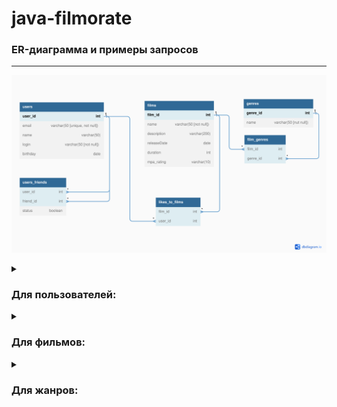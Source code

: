 # java-filmorate

### ER-диаграмма и примеры запросов
---
![Модель базы данных](ER-Diagram.png)

<details>
  <summary><h3>Для пользователей:</h3></summary>
  
* создание пользователя
```SQL
INSERT INTO users (email, login, name, birthday)
VALUES ( ?, ?, ?, ? );
```
* редактирование пользователя
```SQL
UPDATE users
SET email = ?,
    login = ?,
    name = ?,
    birthday = ?
WHERE user_id = ?
```
* получение списка всех пользователей
```SQL
SELECT *
FROM users
```
* получение информации о пользователе по его `id`
```SQL
SELECT *
FROM users
WHERE user_id = id?
```
* добавление в друзья
```SQL
INSERT INTO users_friends (user_id, friend_id, status)
VALUES (?, ?, ?)
```
* удаление из друзей
```SQL
DELETE
FROM users_friends
WHERE user_id = id? AND friend_id = id?
```
* возвращает список пользователей, являющихся друзьями другого пользователя
```SQL
SELECT users.*
FROM users
INNER JOIN users_friends ON users.user_id = users_friends.friend_id
WHERE users_friends.user_id = ?
```
* список друзей, общих с другим пользователем
```SQL
SELECT users.*
FROM users
INNER JOIN users_friends ON users.user_id = users_friends.friend_id
WHERE users_friends.user_id = ?

INTERSECT

SELECT users.*
FROM users
INNER JOIN user_friends ON users.user_id = users_friends.friend_id
WHERE users_friends.user_id = ?
```

</details>
<details>
  <summary><h3>Для фильмов:</h3></summary>

* создание фильма
```SQL
INSERT INTO films (name, description, release_date, duration, mpa_rating)
VALUES (?, ?, ?, ?, ?)
```
* редактирование фильма
```SQL
UPDATE films
SET name = ?,
    description = ?,
    release_date = ?,
    duration = ?,
    mpa_rating = ?
WHERE film_id = ?
```
* получение списка всех фильмов с полной информацией
```SQL
SELECT films.*, COUNT(likes_to_films.user_id) AS likes
FROM films
LEFT JOIN likes_to_films ON films.film_id = likes_to_films.film_id
GROUP BY films.film_id
ORDER BY films.film_id
```
* получение информации о фильме по его `id`
```SQL
SELECT films.*, COUNT(likes_to_films.user_id) AS likes
FROM films
LEFT JOIN likes_to_films ON films.id = likes_to_films.film_id
WHERE films.film_id = ?
GROUP BY films.film_id
```
* пользователь ставит лайк фильму
```SQL
INSERT INTO likes_to_films (film_id, user_id)
VALUES (?, ?)
```
* пользователь удаляет лайк
```SQL
DELETE
FROM likes_to_films
WHERE film_id = ? AND user_id = ?
```
* возвращает список из первых `count` фильмов по количеству лайков
```SQL
SELECT f.name,
       COUNT(lf.user_id) AS likes
FROM films AS f
LEFT JOIN likes_to_films AS lf ON f.film_id=lf.film_id
GROUP BY film_id, f.name
ORDER BY likes DESC
```
* получения списка с названием фильмов и жанра
```SQL
SELECT f.name,
       g.name
FROM films AS f
INNER JOIN films_genres AS fg ON f.film_id=fg.film_id
INNER JOIN genres AS g ON fg.genre_id=g.genre_id;
```
* получения списка имен пользоветелей кто поставил лайк фильму и названия фильма
```SQL
SELECT us.name AS name_user,
       f.name AS name_movie      
FROM films AS f
INNER JOIN likes_to_films AS lf ON f.film_id=lf.film_id
INNER JOIN users AS us ON lf.user_id=us.user_id
ORDER BY us.name
```

</details>
<details>
  <summary><h3>Для жанров:</h3></summary>
  
* получение списка всех жанров
```SQL
SELECT *
FROM genres
```
  
</details>

